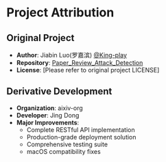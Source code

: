 # Project Attribution

## Original Project
- **Author**: Jiabin Luo(罗嘉滨) [@King-play](https://github.com/King-play)
- **Repository**: [Paper_Review_Attack_Detection](https://github.com/King-play/Paper_Review_Attack_Detection)
- **License**: [Please refer to original project LICENSE]

## Derivative Development
- **Organization**: aixiv-org
- **Developer**: Jing Dong
- **Major Improvements**:
  - Complete RESTful API implementation
  - Production-grade deployment solution
  - Comprehensive testing suite
  - macOS compatibility fixes



